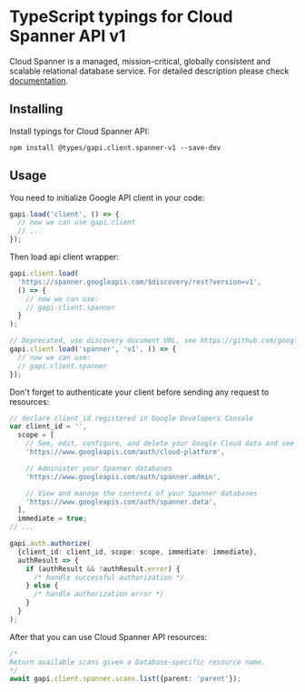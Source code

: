 # TypeScript typings for Cloud Spanner API v1

Cloud Spanner is a managed, mission-critical, globally consistent and scalable relational database service.
For detailed description please check [documentation](https://cloud.google.com/spanner/).

## Installing

Install typings for Cloud Spanner API:

```
npm install @types/gapi.client.spanner-v1 --save-dev
```

## Usage

You need to initialize Google API client in your code:

```typescript
gapi.load('client', () => {
  // now we can use gapi.client
  // ...
});
```

Then load api client wrapper:

```typescript
gapi.client.load(
  'https://spanner.googleapis.com/$discovery/rest?version=v1',
  () => {
    // now we can use:
    // gapi.client.spanner
  }
);
```

```typescript
// Deprecated, use discovery document URL, see https://github.com/google/google-api-javascript-client/blob/master/docs/reference.md#----gapiclientloadname----version----callback--
gapi.client.load('spanner', 'v1', () => {
  // now we can use:
  // gapi.client.spanner
});
```

Don't forget to authenticate your client before sending any request to resources:

```typescript
// declare client_id registered in Google Developers Console
var client_id = '',
  scope = [
    // See, edit, configure, and delete your Google Cloud data and see the email address for your Google Account.
    'https://www.googleapis.com/auth/cloud-platform',

    // Administer your Spanner databases
    'https://www.googleapis.com/auth/spanner.admin',

    // View and manage the contents of your Spanner databases
    'https://www.googleapis.com/auth/spanner.data',
  ],
  immediate = true;
// ...

gapi.auth.authorize(
  {client_id: client_id, scope: scope, immediate: immediate},
  authResult => {
    if (authResult && !authResult.error) {
      /* handle successful authorization */
    } else {
      /* handle authorization error */
    }
  }
);
```

After that you can use Cloud Spanner API resources: <!-- TODO: make this work for multiple namespaces -->

```typescript
/*
Return available scans given a Database-specific resource name.
*/
await gapi.client.spanner.scans.list({parent: 'parent'});
```

